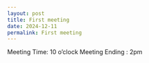 ```yaml
---
layout: post
title: First meeting
date: 2024-12-11
permalink: First meeting
---
```


Meeting Time: 10 o’clock
Meeting Ending : 2pm
        